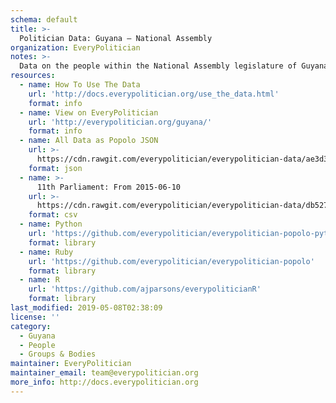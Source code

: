 ```yaml
---
schema: default
title: >-
  Politician Data: Guyana — National Assembly
organization: EveryPolitician
notes: >-
  Data on the people within the National Assembly legislature of Guyana.
resources:
  - name: How To Use The Data
    url: 'http://docs.everypolitician.org/use_the_data.html'
    format: info
  - name: View on EveryPolitician
    url: 'http://everypolitician.org/guyana/'
    format: info
  - name: All Data as Popolo JSON
    url: >-
      https://cdn.rawgit.com/everypolitician/everypolitician-data/ae3d3004aa20b756833cd971769b8481349d311e/data/Guyana/National_Assembly/ep-popolo-v1.0.json
    format: json
  - name: >-
      11th Parliament: From 2015-06-10
    url: >-
      https://cdn.rawgit.com/everypolitician/everypolitician-data/db527152435b99c34d44b35243e64060a6d2c5be/data/Guyana/National_Assembly/term-11.csv
    format: csv
  - name: Python
    url: 'https://github.com/everypolitician/everypolitician-popolo-python'
    format: library
  - name: Ruby
    url: 'https://github.com/everypolitician/everypolitician-popolo'
    format: library
  - name: R
    url: 'https://github.com/ajparsons/everypoliticianR'
    format: library
last_modified: 2019-05-08T02:38:09
license: ''
category:
  - Guyana
  - People
  - Groups & Bodies
maintainer: EveryPolitician
maintainer_email: team@everypolitician.org
more_info: http://docs.everypolitician.org
---
```

